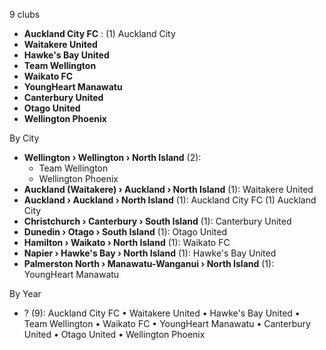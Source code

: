 9 clubs

- **Auckland City FC** : (1) Auckland City
- **Waitakere United**
- **Hawke's Bay United**
- **Team Wellington**
- **Waikato FC**
- **YoungHeart Manawatu**
- **Canterbury United**
- **Otago United**
- **Wellington Phoenix**




By City

- **Wellington › Wellington › North Island** (2): 
  - Team Wellington 
  - Wellington Phoenix 
- **Auckland (Waitakere) › Auckland › North Island** (1): Waitakere United 
- **Auckland › Auckland › North Island** (1): Auckland City FC  (1) Auckland City
- **Christchurch › Canterbury › South Island** (1): Canterbury United 
- **Dunedin › Otago › South Island** (1): Otago United 
- **Hamilton › Waikato › North Island** (1): Waikato FC 
- **Napier › Hawke's Bay › North Island** (1): Hawke's Bay United 
- **Palmerston North › Manawatu-Wanganui › North Island** (1): YoungHeart Manawatu 




By Year

- ? (9):   Auckland City FC • Waitakere United • Hawke's Bay United • Team Wellington • Waikato FC • YoungHeart Manawatu • Canterbury United • Otago United • Wellington Phoenix


